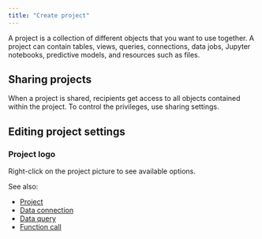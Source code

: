 ```yaml
---
title: "Create project"
---
```


A project is a collection of different objects that you want to use together. A project can contain tables, views,
queries, connections, data jobs, Jupyter notebooks, predictive models, and resources such as files.

## Sharing projects

When a project is shared, recipients get access to all objects contained within the project. To control the privileges,
use sharing settings.

## Editing project settings

### Project logo

Right-click on the project picture to see available options.

See also:

* [Project](../concepts/project/project.md)
* [Data connection](../../access/access.md#data-connection)
* [Data query](../../access/access.md#data-query)
* [Function call](../concepts/functions/function-call.md)
